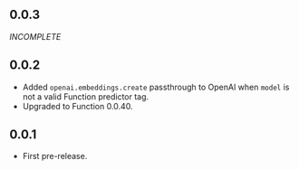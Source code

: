 ## 0.0.3
*INCOMPLETE*

## 0.0.2
+ Added `openai.embeddings.create` passthrough to OpenAI when `model` is not a valid Function predictor tag.
+ Upgraded to Function 0.0.40.

## 0.0.1
+ First pre-release.